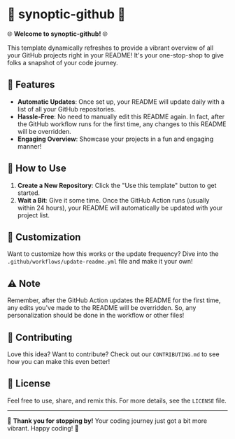 # 🚀 synoptic-github 🚀

🌐 **Welcome to synoptic-github!** 🌐

This template dynamically refreshes to provide a vibrant overview of all your GitHub projects right in your README! It's your one-stop-shop to give folks a snapshot of your code journey.

## 🌟 Features

- **Automatic Updates**: Once set up, your README will update daily with a list of all your GitHub repositories.
- **Hassle-Free**: No need to manually edit this README again. In fact, after the GitHub workflow runs for the first time, any changes to this README will be overridden.
- **Engaging Overview**: Showcase your projects in a fun and engaging manner!

## 🚀 How to Use

1. **Create a New Repository**: Click the "Use this template" button to get started.
2. **Wait a Bit**: Give it some time. Once the GitHub Action runs (usually within 24 hours), your README will automatically be updated with your project list.

## 🔧 Customization

Want to customize how this works or the update frequency? Dive into the `.github/workflows/update-readme.yml` file and make it your own!

## ⚠️ Note

Remember, after the GitHub Action updates the README for the first time, any edits you've made to the README will be overridden. So, any personalization should be done in the workflow or other files!

## 🤝 Contributing

Love this idea? Want to contribute? Check out our `CONTRIBUTING.md` to see how you can make this even better!

## 📜 License

Feel free to use, share, and remix this. For more details, see the `LICENSE` file.

---

🎉 **Thank you for stopping by!** Your coding journey just got a bit more vibrant. Happy coding! 🎉
